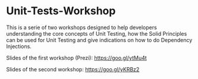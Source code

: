# Unit-Tests-Workshop

This is a serie of two workshops designed to help developers understanding the core concepts of Unit Testing, how the Solid Principles can be used for Unit Testing and give indications on how to do Dependency Injections.
 
Slides of the first workshop (Prezi): https://goo.gl/ytMu4t 

Slides of the second workshop: https://goo.gl/yKRBz2 
